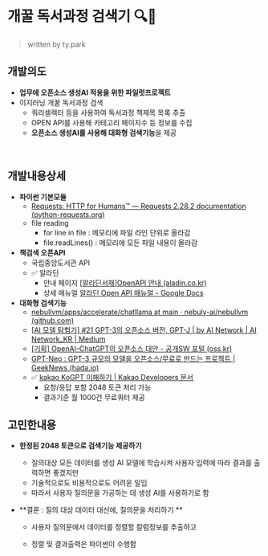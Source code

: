 # 개꿀 독서과정 검색기 :mag::eyes:

> written by ty.park

  

## 개발의도

- **업무에 오픈소스 생성AI 적용을 위한 파일럿프로젝트**
- 이지러닝 개꿀 독서과정 검색
  - 쿼리셀렉터 등을 사용하여 독서과정 책제목 목록 추출
  - OPEN API를 사용해 카테고리 페이지수 등 정보를 수집
  - **오픈소스 생성AI를 사용해 대화형 검색기능**을 제공

​    

## 개발내용상세

- **파이썬 기본모듈**
  - [Requests: HTTP for Humans™ — Requests 2.28.2 documentation (python-requests.org)](https://docs.python-requests.org/en/latest/)
  - file reading
    - for line in file : 메모리에 파일 라인 단위로 올라감
    - file.readLines() : 메모리에 모든 파일 내용이 올라감
- **책검색 오픈API**
  - 국립중앙도서관 API
  - :white_check_mark: 알라딘
    - 안내 페이지 [[알라딘서재]OpenAPI 안내 (aladin.co.kr)](https://blog.aladin.co.kr/openapi/6695306)
    - 상세 매뉴얼 [알라딘 Open API 매뉴얼 - Google Docs](https://docs.google.com/document/d/1mX-WxuoGs8Hy-QalhHcvuV17n50uGI2Sg_GHofgiePE/edit)
- **대화형 검색기능**
  - [nebullvm/apps/accelerate/chatllama at main · nebuly-ai/nebullvm (github.com)](https://github.com/nebuly-ai/nebullvm/tree/main/apps/accelerate/chatllama)
  - [[AI 모델 탐험기] #21 GPT-3의 오픈소스 버전, GPT-J | by AI Network | AI Network_KR | Medium](https://medium.com/ai-networkkr/ai-모델-탐험기-21-gpt-3의-오픈소스-버전-gpt-j-de3bdcdf65dd)
  - [[기획] OpenAI-ChatGPT의 오픈소스 대안 - 공개SW 포털 (oss.kr)](https://www.oss.kr/oss_guide/show/2929db63-ff0a-46c3-adab-ca336320441f?page=1)
  - [GPT-Neo : GPT-3 규모의 모델을 오픈소스/무료로 만드는 프로젝트 | GeekNews (hada.io)](https://news.hada.io/topic?id=3599)
  - :white_check_mark: [kakao KoGPT 이해하기 | Kakao Developers 문서](https://developers.kakao.com/docs/latest/ko/kogpt/common)
    - 요청/응답 포함 2048 토큰 처리 가능
    - 결과기준 월 1000건 무료쿼터 제공

  

## 고민한내용

- **한정된 2048 토큰으로 검색기능 제공하기**
  - 질의대상 모든 데이터를 생성 AI 모델에 학습시켜 사용자 입력에 따라 결과를 출력하면 좋겠지만
  - 기술적으로도 비용적으로도 어려운 일임
  - 따라서 사용자 질의문을 가공하는 데 생성 AI를 사용하기로 함

- **결론 : 질의 대상 데이터 대신에, 질의문을 처리하기 **

  - 사용자 질의문에서 데이터를 정렬할 칼럼정보를 추출하고

  - 정렬 및 결과출력은 파이썬이 수행함
